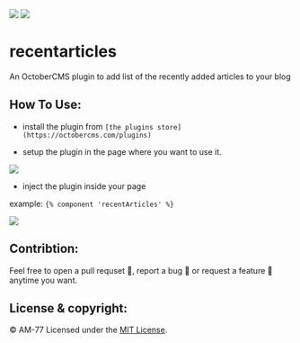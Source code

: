 <img src="https://octobercms.com/storage/app/uploads/public/600/74d/150/thumb_19957_64_64_0_0_auto.png" />
<img src="https://img.shields.io/badge/Open%20Source-%E2%99%A5-%23E74542" />

# recentarticles
An OctoberCMS plugin to add list of the recently added articles to your blog

## How To Use:

- install the plugin from `[the plugins store](https://octobercms.com/plugins)`

- setup the plugin in the page where you want to use it.

![](https://i.ibb.co/RcdLyPN/2021-01-20-13-39-20-www-localhost-b073ab81d61e.png)

- inject the plugin inside your page

example: `{% component 'recentArticles' %}`

![](https://i.ibb.co/NtfJ2X9/2021-01-20-13-40-09-www-localhost-2cee55e8ecee.png)


## Contribtion:

Feel free to open a pull requset 💁, report a bug 🐛 or request a feature 🌟 anytime you want.

## License & copyright:

© AM-77
Licensed under the [MIT License](LICENSE).
